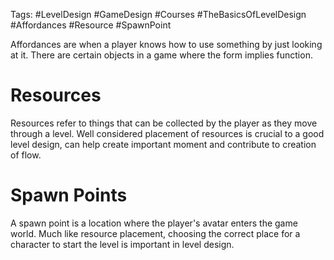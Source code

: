 Tags: #LevelDesign #GameDesign #Courses #TheBasicsOfLevelDesign #Affordances #Resource #SpawnPoint

Affordances are when a player knows how to use something by just looking at it. There are certain objects in a game where the form implies function.

# Resources
Resources refer to things that can be collected by the player as they move through a level. Well considered placement of resources is crucial to a good level design, can help create important moment and contribute to creation of flow.

# Spawn Points
A spawn point is a location where the player's avatar enters the game world. Much like resource placement, choosing the correct place for a character to start the level is important in level design.